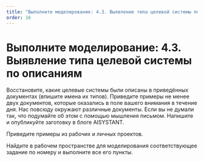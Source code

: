 ```yaml
---
title: "Выполните моделирование: 4.3. Выявление типа целевой системы по описаниям"
order: 16
---
```


# Выполните моделирование: 4.3. Выявление типа целевой системы по описаниям



Восстановите, какие целевые системы были описаны в приведённых документах (впишите имена их типов). Приведите примеры не менее двух документов, которые оказались в поле вашего внимания в течение дня. Нас повсюду окружают различные документы. Если вы не думали так, что подумайте об этом с помощью мышления письмом. Напишите и опубликуйте заготовку в блоге AISYSTANT.

Приведите примеры из рабочих и личных проектов.

Найдите в рабочем пространстве для моделирования соответствующее задание по номеру и выполните все его пункты.


